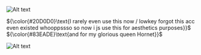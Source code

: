 ![Alt text](https://ik.imagekit.io/22tifjcqh/Untitled2_20251030184445.png)

${\color{#20D0D0}\text{I rarely even use this now / lowkey forgot this acc even existed whooppssso so now i js use this for aesthetics purposes}}$
${\color{#83EADE}\text{and for my glorious queen Hornet}}$

![Alt text](https://ik.imagekit.io/22tifjcqh/Untitled2_20251030201747.png)

